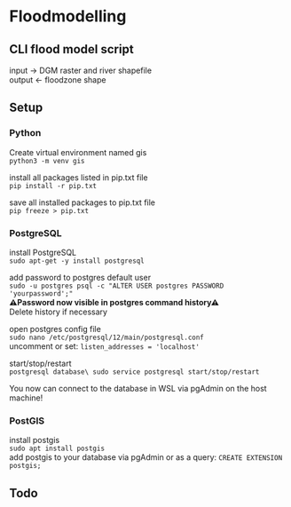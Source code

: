# Floodmodelling

## CLI flood model script

input -> DGM raster and river shapefile  
output <- floodzone shape

## Setup

### Python

Create virtual environment named gis\
`python3 -m venv gis`

install all packages listed in pip.txt file\
`pip install -r pip.txt`

save all installed packages to pip.txt file\
`pip freeze > pip.txt`

### PostgreSQL

install PostgreSQL\
`sudo apt-get -y install postgresql`

add password to postgres default user\
`sudo -u postgres psql -c "ALTER USER postgres PASSWORD 'yourpassword';"`\
**⚠Password now visible in postgres command history⚠** \
Delete history if necessary

open postgres config file\
`sudo nano /etc/postgresql/12/main/postgresql.conf`\
uncomment or set: `listen_addresses = 'localhost'`

start/stop/restart\
`postgresql database\ sudo service postgresql start/stop/restart`

You now can connect to the database in WSL via pgAdmin on the host machine!

### PostGIS

install postgis\
`sudo apt install postgis`\
add postgis to your database via pgAdmin or as a query: `CREATE EXTENSION postgis;`

## Todo

